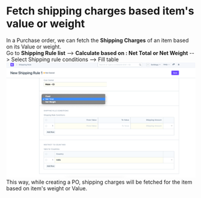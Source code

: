 
# Fetch shipping charges based item's value or weight



In a Purchase order, we can fetch the **Shipping Charges** of an item based on its Value or weight.  
Go to **Shipping Rule list** --> **Calculate based on : Net Total or Net Weight** --> Select Shipping rule conditions --> Fill table  
![](/files/o4Q2GmE.png)  
This way, while creating a PO, shipping charges will be fetched for the item based on item's weight or Value. 



